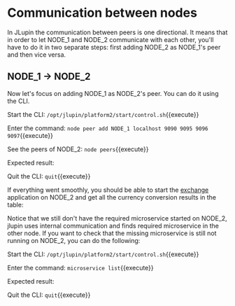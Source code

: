 # Communication between nodes

In JLupin the communication between peers is one directional. It means that in order to let NODE_1 and NODE_2 communicate with each other, you'll have to do it in two separate steps: first adding NODE_2 as NODE_1's peer and then vice versa.

## NODE_1 -> NODE_2

Now let's focus on adding NODE_1 as NODE_2's peer. You can do it using the CLI.

Start the CLI:
`/opt/jlupin/platform2/start/control.sh`{{execute}}

Enter the command:
`node peer add NODE_1 localhost 9090 9095 9096 9097`{{execute}}

See the peers of NODE_2:
`node peers`{{execute}}

Expected result:
<!-- ![NODE_2 peers](assets/node_2_peers.png) -->

Quit the CLI:
`quit`{{execute}}

If everything went smoothly, you should be able to start the [exchange](https://[[HOST_SUBDOMAIN]]-18000-[[KATACODA_HOST]].environments.katacoda.com/exchange/) application on NODE_2 and get all the currency conversion results in the table:

Notice that we still don't have the required microservice started on NODE_2, jlupin uses internal communication and finds required microservice in the other node. If you want to check that the missing microservice is still not running on NODE_2, you can do the following:

Start the CLI:
`/opt/jlupin/platform2/start/control.sh`{{execute}}

Enter the command:
`microservice list`{{execute}}

Expected result:
<!-- ![NODE_2 microservices](assets/node_2_missing_service.png) -->

Quit the CLI:
`quit`{{execute}}
